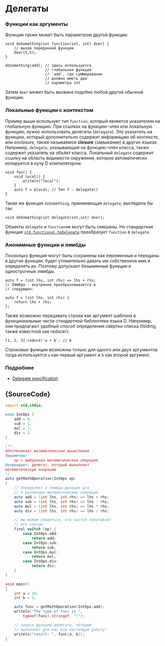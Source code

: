 # Делегаты

### Функции как аргументы

Функция также может быть параметром другой функции:

    void doSomething(int function(int, int) doer) {
        // вызов переданной функции
        doer(5,5);
    }

    doSomething(add); // здесь используется
                      // глобальная функция 
                      // `add`, где суммирование
                      // должно иметь два
                      // параметра int

Затем `doer` может быть вызвана подобно любой другой обычной функции.

### Локальные функции с контекстом

Пример выше использует тип `function`, который является указателем на глобальную
функцию. При ссылках на функцию-член или локальную функцию, нужно использовать
делегаты (`delegate`). Это указатель на функцию, который дополнительно содержит
информацию об контексте, или *enclosure*, также называемое **closure**
(замыкание) в других языках. Например, `delegate`, указывающий на функцию-член
класса, также содержит указатель на объёкт класса. Локальный `delegate` содержит
ссылку на область видимости окружения, которое автоматически копируется в кучу D
компилятором.

    void foo() {
        void local() {
            writeln("local");
        }
        auto f = &local; // Тип f - delegate()
    }

Такая же функция `doSomething`, принимающая `delegate`, выглядела бы так:

    void doSomething(int delegate(int,int) doer);

Объекты `delegate` и `function`не могут быть смешаны. Но стандартная функция
[`std.functional.toDelegate`](https://dlang.org/phobos/std_functional.html#.toDelegate)
преобразует `function` в `delegate`.

### Анонимные функции и лямбды

Поскольку функции могут быть сохранены как переменные и переданы в другие
функции, будет утомительно давать им собственное имя и определять их. Поэтому
допускает безымянные функции и однострочные _лямбды_.

    auto f = (int lhs, int rhs) => lhs + rhs;
    // Лямбда - внутренне преобразовывается в
    // следующее:

    auto f = (int lhs, int rhs) {
        return lhs + rhs;
    };
    

Также возможно передавать строки как аргумент шаблона в функциональные части
стандартной библиотеки языка D. Например, они предлагают удобный способ
определения свёртки списка (folding, также известной как reducer):

    [1, 2, 3].reduce!`a + b`; // 6

Строковые функции возможны только для _одного или двух_ аргументов тогда
используется `a` как первый аргумент и `b` как второй аргумент.

### Подробнее

- [Delegate specification](https://dlang.org/spec/function.html#closures)

## {SourceCode}

```d
import std.stdio;

enum IntOps {
    add = 0,
    sub = 1,
    mul = 2,
    div = 3
}

/**
Обеспечивает математические вычисления
Параметры:
    op = выбранная математическая операция
Возвращает: делегат, который выполняет
математическую операцию
*/
auto getMathOperation(IntOps op)
{
    // Определяет 4 лямбда-функции для
    // 4 различных математических операций
    auto add = (int lhs, int rhs) => lhs + rhs;
    auto sub = (int lhs, int rhs) => lhs - rhs;
    auto mul = (int lhs, int rhs) => lhs * rhs;
    auto div = (int lhs, int rhs) => lhs / rhs;

    // мы можем убедиться, что switch охватывает
    // все случаи
    final switch (op) {
        case IntOps.add:
            return add;
        case IntOps.sub:
            return sub;
        case IntOps.mul:
            return mul;
        case IntOps.div:
            return div;
    }
}

void main()
{
    int a = 10;
    int b = 5;

    auto func = getMathOperation(IntOps.add);
    writeln("The type of func is ",
        typeof(func).stringof, "!");

    // запуск функции-делегата, который
    // выполняет для нас всю настоящую работу!
    writeln("result: ", func(a, b));
}
```
